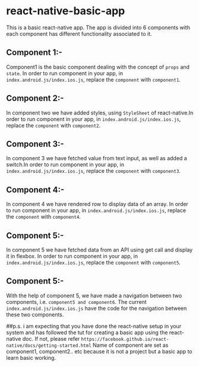 # react-native-basic-app
This is a basic react-native app. The app is divided into 6 components with each component has different functionality associated to it.
## Component 1:-
Component1 is the basic component dealing with the concept of `props` and `state`. In order to run component in your app, in `index.android.js/index.ios.js`, replace the `component` with `component1`.
## Component 2:-
In component two we have added styles, using `StyleSheet` of react-native.In order to run component in your app, in `index.android.js/index.ios.js`, replace the `component` with `component2`.
## Component 3:-
In component 3 we have fetched value from text input, as well as added a switch.In order to run component in your app, in `index.android.js/index.ios.js`, replace the `component` with `component3`.
## Component 4:-
In component 4 we have rendered row to display data of an array. In order to run component in your app, in `index.android.js/index.ios.js`, replace the `component` with `component4`.
## Component 5:-
In component 5 we have fetched data from an API using get call and display it in flexbox. In order to run component in your app, in `index.android.js/index.ios.js`, replace the `component` with `component5`.
## Component 5:-
With the help of component 5, we have made a navigation between two components, i.e. `component5 and component6`. The current `index.android.js/index.ios.js` have the code for the navigation between these two components.

##p.s. i am expecting that you have done the react-native setup in your system and has followed the tut for creating a basic app using the react-native doc. If not, please refer `https://facebook.github.io/react-native/docs/getting-started.html`
Name of component are set as component1, component2.. etc because it is not a project but a basic app to learn basic working.
